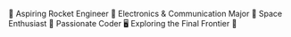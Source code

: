 🚀 Aspiring Rocket Engineer 🌌 
Electronics & Communication Major 📡 
Space Enthusiast 🌠 
Passionate Coder 🖥️ 
Exploring the Final Frontier 🚀

<!---
EvansCesilThomas/EvansCesilThomas is a ✨ special ✨ repository because its `README.md` (this file) appears on your GitHub profile.
You can click the Preview link to take a look at your changes.
--->
